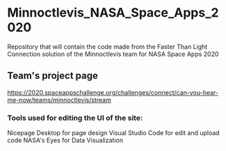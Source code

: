 # Minnoctlevis_NASA_Space_Apps_2020
Repository that will contain the code made from the Faster Than Light Connection solution of the Minnoctlevis team for NASA Space Apps 2020
## Team's project page
https://2020.spaceappschallenge.org/challenges/connect/can-you-hear-me-now/teams/minnoctlevis/stream
### Tools used for editing the UI of the site:
Nicepage Desktop for page design
Visual Studio Code for edit and upload code
NASA's Eyes for Data Visualization
